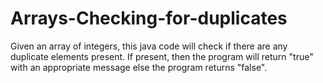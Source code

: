 # Arrays-Checking-for-duplicates
Given an array of integers, this java code will check if there are any duplicate elements present. 
If present, then the program will return "true" with an appropriate message else the program returns "false".

